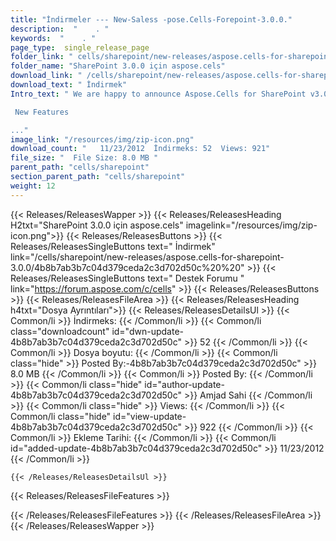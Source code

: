 ```yaml
---
title: "İndirmeler --- New-Saless -pose.Cells-Forepoint-3.0.0." 
description:  "    . " 
keywords:  "    . " 
page_type:  single_release_page
folder_link: " cells/sharepoint/new-releases/aspose.cells-for-sharepoint-3.0.0/"
folder_name: "SharePoint 3.0.0 için aspose.cels"
download_link: " /cells/sharepoint/new-releases/aspose.cells-for-sharepoint-3.0.0/4b8b7ab3b7c04d379ceda2c3d702d50c"
download_text: " İndirmek"
Intro_text: " We are happy to announce Aspose.Cells for SharePoint v3.0.0!

 New Features

..."
image_link: "/resources/img/zip-icon.png"
download_count: "   11/23/2012  İndirmeks: 52  Views: 921"
file_size: "  File Size: 8.0 MB "
parent_path: "cells/sharepoint"
section_parent_path: "cells/sharepoint"
weight: 12
---
```


{{< Releases/ReleasesWapper >}}
  {{< Releases/ReleasesHeading H2txt="SharePoint 3.0.0 için aspose.cels" imagelink="/resources/img/zip-icon.png">}}
  {{< Releases/ReleasesButtons >}}
    {{< Releases/ReleasesSingleButtons text=" İndirmek" link="/cells/sharepoint/new-releases/aspose.cells-for-sharepoint-3.0.0/4b8b7ab3b7c04d379ceda2c3d702d50c%20%20" >}}
    {{< Releases/ReleasesSingleButtons text=" Destek Forumu " link="https://forum.aspose.com/c/cells" >}}
  {{< Releases/ReleasesButtons >}}
  {{< Releases/ReleasesFileArea >}}
    {{< Releases/ReleasesHeading h4txt="Dosya Ayrıntıları">}}
    {{< Releases/ReleasesDetailsUl >}}
            {{< Common/li  >}} İndirmeks: {{< /Common/li >}} 
      {{< Common/li class="downloadcount" id="dwn-update-4b8b7ab3b7c04d379ceda2c3d702d50c" >}} 52 {{< /Common/li >}} 
      {{< Common/li  >}} Dosya boyutu: {{< /Common/li >}} 
      {{< Common/li  class="hide" >}} Posted By:-4b8b7ab3b7c04d379ceda2c3d702d50c" >}} 8.0 MB {{< /Common/li >}} 
      {{< Common/li  >}} Posted By: {{< /Common/li >}} 
      {{< Common/li class="hide" id="author-update-4b8b7ab3b7c04d379ceda2c3d702d50c" >}} Amjad Sahi {{< /Common/li >}} 
      {{< Common/li class="hide"  >}} Views: {{< /Common/li >}} 
      {{< Common/li class="hide" id="view-update-4b8b7ab3b7c04d379ceda2c3d702d50c" >}} 922 {{< /Common/li >}} 
      {{< Common/li  >}} Ekleme Tarihi: {{< /Common/li >}} 
      {{< Common/li id="added-update-4b8b7ab3b7c04d379ceda2c3d702d50c" >}} 11/23/2012 {{< /Common/li >}} 

    {{< /Releases/ReleasesDetailsUl >}}

  {{< Releases/ReleasesFileFeatures >}}
      
  {{< /Releases/ReleasesFileFeatures >}}
 {{< /Releases/ReleasesFileArea >}}
{{< /Releases/ReleasesWapper >}}


